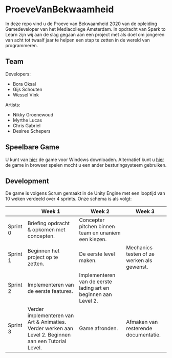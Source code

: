 # ProeveVanBekwaamheid
In deze repo vind u de Proeve van Bekwaamheid 2020 van de opleiding Gamedeveloper van het Mediacollege Amsterdam. In opdracht van Spark to Learn zijn wij aan de slag gegaan aan een project met als doel om jongeren van acht tot twaalf jaar te helpen een stap te zetten in de wereld van programmeren. 

## Team
Developers:
 - Bora Oksal
 - Gijs Schouten
 - Wessel Vink

Artists:
 - Nikky Groenewoud
 - Myrthe Lucas
 - Chris Gabriel
 - Desiree Schepers
 
 ## Speelbare Game
U kunt van [hier](link) de game voor Windows downloaden.
Alternatief kunt u [hier](link) de game in browser spelen mocht u een ander besturingsysteem gebruiken. 

## Development
De game is volgens Scrum gemaakt in de Unity Engine met een looptijd van 10 weken verdeeld over 4 sprints. Onze schema is als volgt: 

| | Week 1 | Week 2 | Week 3 |
| --- | --- | --- | --- |
|Sprint 0| Briefing opdracht & opkomen met concepten. | Concepter pitchen binnen team en unaniem een kiezen. |
|Sprint 1| Beginnen het project op te zetten. | De eerste level maken. | Mechanics testen of ze werken als gewenst. | 
|Sprint 2| Implementeren van de eerste features. | Implementeren van de eerste lading art en beginnen aan Level 2. |  |
|Sprint 3| Verder implementeren van Art & Animaties. Verder werken aan Level 2. Beginnen aan een Tutorial Level. | Game afronden. | Afmaken van resterende documentatie. |  
